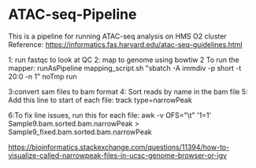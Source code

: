# ATAC-seq-Pipeline
This is a pipeline for running ATAC-seq analysis on HMS O2 cluster
Reference: https://informatics.fas.harvard.edu/atac-seq-guidelines.html

1: run fastqc to look at QC
2: map to genome using bowtiw 2
To run the mapper:
runAsPipeline mapping_script.sh "sbatch -A immdiv -p short -t 20:0 -n 1" noTmp run

3:convert sam files to bam format
4: Sort reads by name in the bam file
5: Add this line to start of each file:
track type=narrowPeak 

6:To fix line issues, run this for each file:
awk -v OFS="\t" '$1=$1' Sample9.bam.sorted.bam.narrowPeak > Sample9_fixed.bam.sorted.bam.narrowPeak

https://bioinformatics.stackexchange.com/questions/11394/how-to-visualize-called-narrowpeak-files-in-ucsc-genome-browser-or-igv
